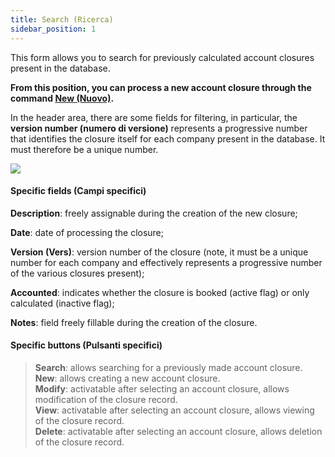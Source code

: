 ```yaml
---
title: Search (Ricerca)
sidebar_position: 1
---
```


This form allows you to search for previously calculated account closures present in the database.

**From this position, you can process a new account closure through the command [New (Nuovo)](/docs/finance-area/ledger-records/records/automatic-account-closing/new-account-closing).**

In the header area, there are some fields for filtering, in particular, the **version number (numero di versione)** represents a progressive number that identifies the closure itself for each company present in the database. It must therefore be a unique number.

![](/img/it-it/finance-area/ledger-records/records/automatic-account-closing/search/image01.png)

#### Specific fields (Campi specifici)  

**Description**: freely assignable during the creation of the new closure;

**Date**: date of processing the closure;

**Version (Vers)**: version number of the closure (note, it must be a unique number for each company and effectively represents a progressive number of the various closures present);

**Accounted**: indicates whether the closure is booked (active flag) or only calculated (inactive flag);

**Notes**: field freely fillable during the creation of the closure.

#### Specific buttons (Pulsanti specifici)  
> **Search**: allows searching for a previously made account closure.  
> **New**: allows creating a new account closure.  
> **Modify**: activatable after selecting an account closure, allows modification of the closure record.  
> **View**: activatable after selecting an account closure, allows viewing of the closure record.  
> **Delete**: activatable after selecting an account closure, allows deletion of the closure record.